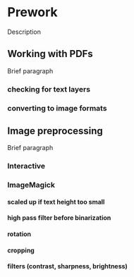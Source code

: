 Prework
===============

Description

## Working with PDFs

Brief paragraph

### checking for text layers

### converting to image formats

## Image preprocessing 

Brief paragraph

### Interactive

### ImageMagick

#### scaled up if text height too small

#### high pass filter before binarization

#### rotation

#### cropping

#### filters (contrast, sharpness, brightness)

